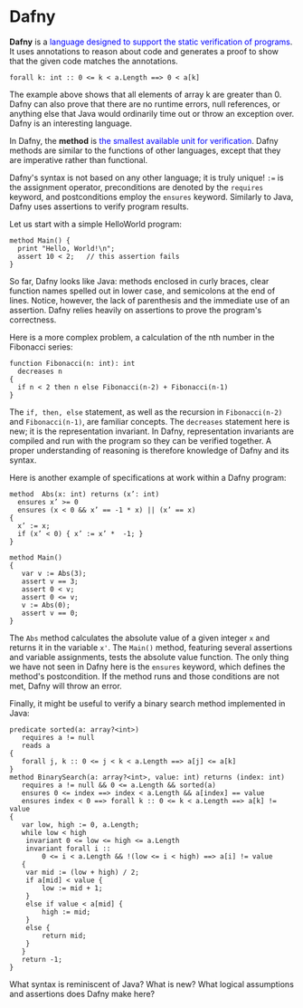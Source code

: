# Dafny

**Dafny** is a <span style="color:blue;">language designed to support the static verification of programs</span>.  It uses annotations to reason about code and generates a proof to show that the given code matches the annotations.

    forall k: int :: 0 <= k < a.Length ==> 0 < a[k]

The example above shows that all elements of array k are greater than 0.  Dafny can also prove that there are no runtime errors, null references, or anything else that Java would ordinarily time out or throw an exception over.  Dafny is an interesting language.

In Dafny, the **method** is <span style="color:blue;">the smallest available unit for verification</span>.  Dafny methods are similar to the functions of other languages, except that they are imperative rather than functional.

Dafny's syntax is not based on any other language; it is truly unique!  `:=` is the assignment operator, preconditions are denoted by the `requires` keyword, and postconditions employ the `ensures` keyword.  Similarly to Java, Dafny uses assertions to verify program results.

Let us start with a simple HelloWorld program:

    method Main() {
      print "Hello, World!\n";
      assert 10 < 2;   // this assertion fails
    }

So far, Dafny looks like Java: methods enclosed in curly braces, clear function names spelled out in lower case, and semicolons at the end of lines.  Notice, however, the lack of parenthesis and the immediate use of an assertion.  Dafny relies heavily on assertions to prove the program's correctness.

Here is a more complex problem, a calculation of the nth number in the Fibonacci series:

    function Fibonacci(n: int): int
      decreases n
    {
      if n < 2 then n else Fibonacci(n-2) + Fibonacci(n-1)
    }

The `if, then, else` statement, as well as the recursion in `Fibonacci(n-2)` and `Fibonacci(n-1)`, are familiar concepts.  The `decreases` statement here is new; it is the representation invariant.  In Dafny, representation invariants are compiled and run with the program so they can be verified together.   A proper understanding of reasoning is therefore knowledge of Dafny and its syntax.

Here is another example of specifications at work within a Dafny program:

    method  Abs(x: int) returns (x’: int)
      ensures x’ >= 0
      ensures (x < 0 && x’ == -1 * x) || (x’ == x)
    {
      x’ := x;
      if (x’ < 0) { x’ := x’ *  -1; }
    }

    method Main()
    {
       var v := Abs(3);
       assert v == 3;
       assert 0 < v;
       assert 0 <= v;
       v := Abs(0);
       assert v == 0;
    }

The `Abs` method calculates the absolute value of a given integer `x` and returns it in the variable `x'`.  The `Main()` method, featuring several assertions and variable assignments, tests the absolute value function.  The only thing we have not seen in Dafny here is the `ensures` keyword, which defines the method's postcondition.  If the method runs and those conditions are not met, Dafny will throw an error.

Finally, it might be useful to verify a binary search method implemented in Java:

    predicate sorted(a: array?<int>)
       requires a != null
       reads a
    {
       forall j, k :: 0 <= j < k < a.Length ==> a[j] <= a[k]
    }
    method BinarySearch(a: array?<int>, value: int) returns (index: int)
       requires a != null && 0 <= a.Length && sorted(a)
       ensures 0 <= index ==> index < a.Length && a[index] == value
       ensures index < 0 ==> forall k :: 0 <= k < a.Length ==> a[k] != value
    {
       var low, high := 0, a.Length;
       while low < high
        invariant 0 <= low <= high <= a.Length
        invariant forall i ::
            0 <= i < a.Length && !(low <= i < high) ==> a[i] != value
       {
        var mid := (low + high) / 2;
        if a[mid] < value {
            low := mid + 1;
        }
        else if value < a[mid] {
            high := mid;
        }
        else {
            return mid;
        }
       }
       return -1;
    }

What syntax is reminiscent of Java?  What is new?  What logical assumptions and assertions does Dafny make here?